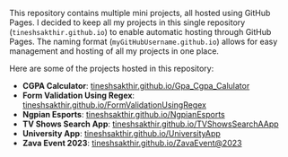
This repository contains multiple mini projects, all hosted using GitHub Pages. I decided to keep all my projects in this single repository (`tineshsakthir.github.io`) to enable automatic hosting through GitHub Pages. The naming format (`myGitHubUsername.github.io`) allows for easy management and hosting of all my projects in one place.

Here are some of the projects hosted in this repository:

- **CGPA Calculator**: [tineshsakthir.github.io/Gpa_Cgpa_Calulator](https://tineshsakthir.github.io/Gpa_Cgpa_Calulator/)
- **Form Validation Using Regex**: [tineshsakthir.github.io/FormValidationUsingRegex](https://tineshsakthir.github.io/FormValidationUsingRegex/)
- **Ngpian Esports**: [tineshsakthir.github.io/NgpianEsports](https://tineshsakthir.github.io/NgpianEsports/)
- **TV Shows Search App**: [tineshsakthir.github.io/TVShowsSearchAApp](https://tineshsakthir.github.io/TVShowsSearchAApp/)
- **University App**: [tineshsakthir.github.io/UniversityApp](https://tineshsakthir.github.io/UniversityApp/)
- **Zava Event 2023**: [tineshsakthir.github.io/ZavaEvent@2023](https://tineshsakthir.github.io/ZavaEvent@2023/)

